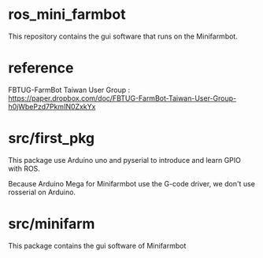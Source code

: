 # ros_mini_farmbot

This repository contains the gui software that runs on the Minifarmbot.

# reference

FBTUG-FarmBot Taiwan User Group   :  https://paper.dropbox.com/doc/FBTUG-FarmBot-Taiwan-User-Group-h0jWbePzd7PkmIN0ZxkYx

# src/first_pkg

This package use Arduino uno and pyserial to introduce and learn GPIO with ROS.

Because Arduino Mega for Minifarmbot use the G-code driver, we don't use rosserial on Arduino.

# src/minifarm

This package contains the gui software of Minifarmbot
